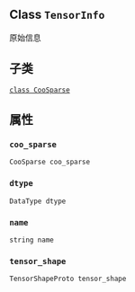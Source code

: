 

## Class  `TensorInfo` 
原始信息

## 子类
[ `class CooSparse` ](https://tensorflow.google.cn/api_docs/python/tf/compat/v1/TensorInfo/CooSparse)

## 属性


###  `coo_sparse` 
 `CooSparse coo_sparse` 

###  `dtype` 
 `DataType dtype` 

###  `name` 
 `string name` 

###  `tensor_shape` 
 `TensorShapeProto tensor_shape` 

